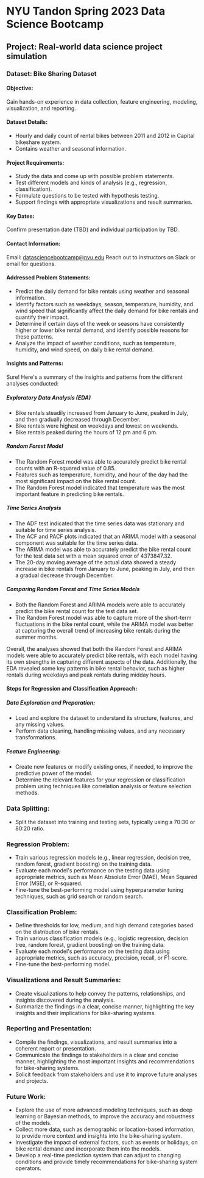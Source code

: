 # NYU Tandon Spring 2023 Data Science Bootcamp

## Project: Real-world data science project simulation

### Dataset: Bike Sharing Dataset

#### Objective:

Gain hands-on experience in data collection, feature engineering, modeling, visualization, and reporting.

#### Dataset Details:

- Hourly and daily count of rental bikes between 2011 and 2012 in Capital bikeshare system.
- Contains weather and seasonal information.

#### Project Requirements:

- Study the data and come up with possible problem statements.
- Test different models and kinds of analysis (e.g., regression, classification).
- Formulate questions to be tested with hypothesis testing.
- Support findings with appropriate visualizations and result summaries.

#### Key Dates:

Confirm presentation date (TBD) and individual participation by TBD.

#### Contact Information:

Email: datasciencebootcamp@nyu.edu
Reach out to instructors on Slack or email for questions.

#### Addressed Problem Statements:

- Predict the daily demand for bike rentals using weather and seasonal information.
- Identify factors such as weekdays, season, temperature, humidity, and wind speed that significantly affect the daily demand for bike rentals and quantify their impact.
- Determine if certain days of the week or seasons have consistently higher or lower bike rental demand, and identify possible reasons for these patterns.
- Analyze the impact of weather conditions, such as temperature, humidity, and wind speed, on daily bike rental demand. 

#### Insights and Patterns:

Sure! Here's a summary of the insights and patterns from the different analyses conducted:

##### Exploratory Data Analysis (EDA)

- Bike rentals steadily increased from January to June, peaked in July, and then gradually decreased through December.
- Bike rentals were highest on weekdays and lowest on weekends.
- Bike rentals peaked during the hours of 12 pm and 6 pm.

##### Random Forest Model

- The Random Forest model was able to accurately predict bike rental counts with an R-squared value of 0.85.
- Features such as temperature, humidity, and hour of the day had the most significant impact on the bike rental count.
- The Random Forest model indicated that temperature was the most important feature in predicting bike rentals.

##### Time Series Analysis

- The ADF test indicated that the time series data was stationary and suitable for time series analysis.
- The ACF and PACF plots indicated that an ARIMA model with a seasonal component was suitable for the time series data.
- The ARIMA model was able to accurately predict the bike rental count for the test data set with a mean squared error of 4373847.32.
- The 20-day moving average of the actual data showed a steady increase in bike rentals from January to June, peaking in July, and then a gradual decrease through December.

##### Comparing Random Forest and Time Series Models

- Both the Random Forest and ARIMA models were able to accurately predict the bike rental count for the test data set.
- The Random Forest model was able to capture more of the short-term fluctuations in the bike rental count, while the ARIMA model was better at capturing the overall trend of increasing bike rentals during the summer months.

Overall, the analyses showed that both the Random Forest and ARIMA models were able to accurately predict bike rentals, with each model having its own strengths in capturing different aspects of the data. Additionally, the EDA revealed some key patterns in bike rental behavior, such as higher rentals during weekdays and peak rentals during midday hours.


#### Steps for Regression and Classification Approach:

##### Data Exploration and Preparation:

- Load and explore the dataset to understand its structure, features, and any missing values.
- Perform data cleaning, handling missing values, and any necessary transformations.

##### Feature Engineering:

- Create new features or modify existing ones, if needed, to improve the predictive power of the model.
- Determine the relevant features for your regression or classification problem using techniques like correlation analysis or feature selection methods.

### Data Splitting:

- Split the dataset into training and testing sets, typically using a 70:30 or 80:20 ratio.

### Regression Problem:

- Train various regression models (e.g., linear regression, decision tree, random forest, gradient boosting) on the training data.
- Evaluate each model's performance on the testing data using appropriate metrics, such as Mean Absolute Error (MAE), Mean Squared Error (MSE), or R-squared.
- Fine-tune the best-performing model using hyperparameter tuning techniques, such as grid search or random search.

### Classification Problem:

- Define thresholds for low, medium, and high demand categories based on the distribution of bike rentals.
- Train various classification models (e.g., logistic regression, decision tree, random forest, gradient boosting) on the training data.
- Evaluate each model's performance on the testing data using appropriate metrics, such as accuracy, precision, recall, or F1-score.
- Fine-tune the best-performing model.

### Visualizations and Result Summaries:

- Create visualizations to help convey the patterns, relationships, and insights discovered during the analysis.
- Summarize the findings in a clear, concise manner, highlighting the key insights and their implications for bike-sharing systems.

### Reporting and Presentation:

- Compile the findings, visualizations, and result summaries into a coherent report or presentation.
- Communicate the findings to stakeholders in a clear and concise manner, highlighting the most important insights and recommendations for bike-sharing systems.
- Solicit feedback from stakeholders and use it to improve future analyses and projects.

### Future Work:

- Explore the use of more advanced modeling techniques, such as deep learning or Bayesian methods, to improve the accuracy and robustness of the models.
- Collect more data, such as demographic or location-based information, to provide more context and insights into the bike-sharing system.
- Investigate the impact of external factors, such as events or holidays, on bike rental demand and incorporate them into the models.
- Develop a real-time prediction system that can adjust to changing conditions and provide timely recommendations for bike-sharing system operators.
